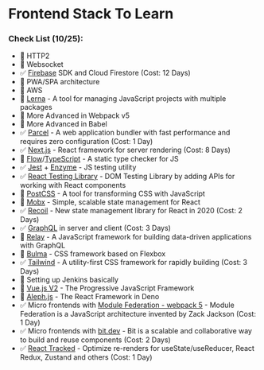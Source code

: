 # Frontend Stack To Learn

### Check List (10/25):
- :black_square_button: HTTP2
- :black_square_button: Websocket
- :white_check_mark: [Firebase](https://firebase.google.com/) SDK and Cloud Firestore (Cost: 12 Days)
- :black_square_button: PWA/SPA architecture
- :black_square_button: AWS
- :black_square_button: [Lerna](https://github.com/lerna/lerna) - A tool for managing JavaScript projects with multiple packages
- :black_square_button: More Advanced in Webpack v5
- :black_square_button: More Advanced in Babel
- :white_check_mark: [Parcel](https://parceljs.org) - A web application bundler with fast performance and requires zero configuration (Cost: 1 Day)
- :white_check_mark: [Next.js](https://nextjs.org/) - React framework for server rendering (Cost: 8 Days)
- :black_square_button: [Flow](https://flow.org/en)/[TypeScript](https://www.typescriptlang.org/) - A static type checker for JS
- :white_check_mark: [Jest](https://jestjs.io) + [Enzyme](https://airbnb.io/enzyme) - JS testing utility
- :white_check_mark: [React Testing Library](https://testing-library.com/docs/react-testing-library/intro/) - DOM Testing Library by adding APIs for working with React components
- :black_square_button: [PostCSS](https://postcss.org) - A tool for transforming CSS with JavaScript
- :black_square_button: [Mobx](https://mobx.js.org) - Simple, scalable state management for React
- :white_check_mark: [Recoil](https://recoiljs.org) - New state management library for React in 2020 (Cost: 2 Days)
- :white_check_mark: [GraphQL](https://graphql.org) in server and client (Cost: 3 Days)
- :black_square_button: [Relay](https://relay.dev) - A JavaScript framework for building data-driven applications with GraphQL
- :black_square_button: [Bulma](https://bulma.io) - CSS framework based on Flexbox
- :white_check_mark: [Tailwind](https://tailwindcss.com) - A utility-first CSS framework for rapidly building (Cost: 3 Days)
- :black_square_button: Setting up Jenkins basically
- :black_square_button: [Vue.js V2](https://vuejs.org/v2/guide/comparison.html) - The Progressive JavaScript Framework
- :black_square_button: [Aleph.js](https://alephjs.org) - The React Framework in Deno
- :white_check_mark: Micro frontends with [Module Federation - webpack 5](https://webpack.js.org/concepts/module-federation) - Module Federation is a JavaScript architecture invented by Zack Jackson (Cost: 1 Day)
- :white_check_mark: Micro frontends with [bit.dev](https://bit.dev) - Bit is a scalable and collaborative way to build and reuse components (Cost: 2 Days)
- :white_check_mark: [React Tracked](https://react-tracked.js.org) - Optimize re-renders for useState/useReducer, React Redux, Zustand and others (Cost: 1 Day)
